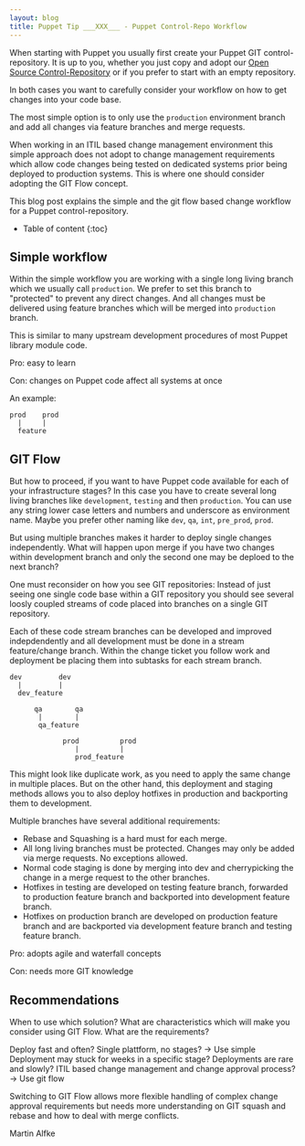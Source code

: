 ```yaml
---
layout: blog
title: Puppet Tip ___XXX___ - Puppet Control-Repo Workflow
---
```


When starting with Puppet you usually first create your Puppet GIT control-repository.
It is up to you, whether you just copy and adopt our [Open Source Control-Repository](https://github.com/example42/psick) or if you prefer to start with an empty repository.

In both cases you want to carefully consider your workflow on how to get changes into your code base.

The most simple option is to only use the `production` environment branch and add all changes via feature branches and merge requests.

When working in an ITIL based change management environment this simple approach does not adopt to change management requirements which allow code changes being tested on dedicated systems prior being deployed to production systems.
This is where one should consider adopting the GIT Flow concept. 

This blog post explains the simple and the git flow based change workflow for a Puppet control-repository.

* Table of content
{:toc}

## Simple workflow

Within the simple workflow you are working with a single long living branch which we usually call `production`.
We prefer to set this branch to "protected" to prevent any direct changes. And all changes must be delivered using feature branches which will be merged into `production` branch.

This is similar to many upstream development procedures of most Puppet library module code.

Pro:
easy to learn

Con:
changes on Puppet code affect all systems at once

An example:

    prod    prod
      |     |
      feature

## GIT Flow

But how to proceed, if you want to have Puppet code available for each of your infrastructure stages?
In this case you have to create several long living branches like `development`, `testing` and then `production`. You can use any string lower case letters and numbers and underscore as environment name. Maybe you prefer other naming like `dev`, `qa`, `int`, `pre_prod`, `prod`.

But using multiple branches makes it harder to deploy single changes independently. What will happen upon merge if you have two changes within development branch and only the second one may be deploed to the next branch?

One must reconsider on how you see GIT repositories: Instead of just seeing one single code base within a GIT repository you should see several loosly coupled streams of code placed into branches on a single GIT repository.

Each of these code stream branches can be developed and improved indepdendently and all development must be done in a stream feature/change branch.
Within the change ticket you follow work and deployment be placing them into subtasks for each stream branch.


    dev         dev
      |         |
      dev_feature
      
          qa        qa
           |        |
           qa_feature
           
                 prod          prod
                    |          |
                    prod_feature

This might look like duplicate work, as you need to apply the same change in multiple places.
But on the other hand, this deployment and staging methods allows you to also deploy hotfixes in production and backporting them to development.

Multiple branches have several additional requirements:

- Rebase and Squashing is a hard must for each merge.
- All long living branches must be protected. Changes may only be added via merge requests. No exceptions allowed.
- Normal code staging is done by merging into dev and cherrypicking the change  in a merge request to the other branches.
- Hotfixes in testing are developed on testing feature branch, forwarded to production feature branch and backported into development feature branch.
- Hotfixes on production branch are developed on production feature branch and are backported via development feature branch and testing feature branch.

Pro:
adopts agile and waterfall concepts

Con:
needs more GIT knowledge

## Recommendations

When to use which solution?
What are characteristics which will make you consider using GIT Flow. What are the requirements?

Deploy fast and often? Single plattform, no stages? -> Use simple
Deployment may stuck for weeks in a specific stage? Deployments are rare and slowly? ITIL based change management and change approval process? -> Use git flow

Switching to GIT Flow allows more flexible handling of complex change approval requirements but needs more understanding on GIT squash and rebase and how to deal with merge conflicts.

Martin Alfke

